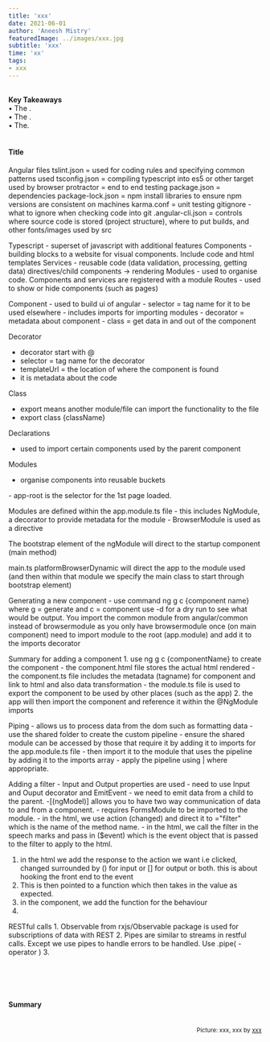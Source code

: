 ```yaml
---
title: 'xxx'
date: 2021-06-01
author: 'Aneesh Mistry'
featuredImage: ../images/xxx.jpg
subtitle: 'xxx'
time: 'xx'
tags:
- xxx
---
```

<br>
<strong>Key Takeaways</strong><br>
&#8226; The .<br>
&#8226; The .<br>
&#8226; The.<br>


<br>
<h4>Title</h4>
<p>
Angular files
tslint.json = used for coding rules and specifying common patterns used
tsconfig.json = compiling typescript into es5 or other target used by browser
protractor = end to end testing
package.json = dependencies 
package-lock.json = npm install libraries to ensure npm versions are consistent on machines
karma.conf = unit testing 
gitignore - what to ignore when checking code into git
.angular-cli.json = controls where source code is stored (project structure), where to put builds, and other fonts/images used by src
</p>
<p>
Typescript - superset of javascript with additional features
Components - building blocks to a website for visual components. Include code and html templates
Services - reusable code (data validation, processing, getting data)
directives/child components -> rendering
Modules - used to organise code. Components and services are registered with a module
Routes - used to show or hide components (such as pages)
</p>
<p>
Component
- used to build ui of angular
- selector = tag name for it to be used elsewhere
- includes imports for importing modules
- decorator = metadata about component
- class = get data in and out of the component

Decorator
- decorator start with @
- selector = tag name for the decorator
- templateUrl = the location of where the component is found
- it is metadata about the code

Class 
- export means another module/file can import the functionality to the file
- export class {className}

Declarations
- used to import certain components used by the parent component

Modules 
- organise components into reusable buckets

</p>
<p>
- app-root is the selector for the 1st page loaded. 
</p>
<p>
Modules are defined within the app.module.ts file
- this includes NgModule, a decorator to provide metadata for the module
- BrowserModule is used  as a directive

The bootstrap element of the ngModule will direct to the startup component (main method)
</p>
<p>
main.ts platformBrowserDynamic will direct the app to the module used (and then within that module we specify the main class to start through 
bootstrap element)
</p>
<p>
Generating a new component
- use command ng g c {component name} where g = generate and c = component
use -d for a dry run to see what would be output. 
You import the common module from angular/common instead of browsermodule as you only have browsermodule once (on main component)
need to import module to the root (app.module) and add it to the imports decorator 
</p>
<p>
Summary for adding a component
1. use ng g c {componentName} to create the component
- the component.html file stores the actual html rendered
- the component.ts file includes the metadata (tagname) for component and link to html and also data transformation
- the module.ts file is used to export the component to be used by other places (such as the app)
2. the app will then import the component and reference it within the @NgModule imports
</p>
<p>
Piping - allows us to process data from the dom such as formatting data
- use the shared folder to create the custom pipeline
- ensure the shared module can be accessed by those that require it by adding it to imports for the app.module.ts file
- then import it to the module that uses the pipeline by adding it to the imports array
- apply the pipeline using | where appropriate. 

</p>
<p>
Adding a filter
- Input and Output properties are used - need to use Input and Ouput decorator and EmitEvent
- we need to emit data from a child to the parent. 
-[(ngModel)] allows you to have two way communication of data to and from a component. 
    - requires FormsModule to be imported to the module.
- in the html, we use action (changed) and direct it to ="filter" which is the name of the method name. 
- in the html, we call the filter in the speech marks and pass in ($event) which is the event object that is passed to the filter to apply to the html. 

1. in the html we add the response to the action we want i.e clicked, changed surrounded by () for input or [] for output or both. this is about hooking the front end to the event
2. This is then pointed to a function which then takes in the value as expected. 
3. in the component, we add the function for the behaviour
4. 
</p>
<p>
RESTful calls
1. Observable from rxjs/Observable package is used for subscriptions of data with REST
2. Pipes are similar to streams in restful calls. Except we use pipes to handle errors to be handled. Use .pipe( -operator )
3. 

</p>

<br>
<h4></h4>
<p>


</p>

<br>
<h4>Summary</h4>
<p>


</p>

<br>
<small style="float: right;" >Picture: xxx, xxx by <a target="_blank" href="http">xxx</small></a><br>
